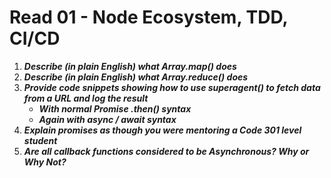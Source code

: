# Read 01 - Node Ecosystem, TDD, CI/CD

1. ***Describe (in plain English) what Array.map() does***
2. ***Describe (in plain English) what Array.reduce() does***
3. ***Provide code snippets showing how to use superagent() to fetch data from a URL and log the result***
    - ***With normal Promise .then() syntax***
    - ***Again with async / await syntax***
4. ***Explain promises as though you were mentoring a Code 301 level student***
5. ***Are all callback functions considered to be Asynchronous? Why or Why Not?***
